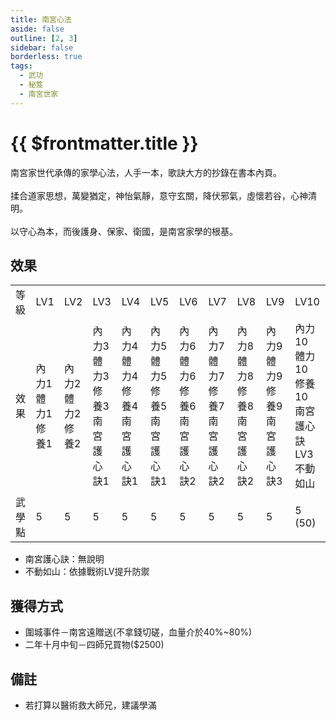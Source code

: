 ```yaml
---
title: 南宮心法
aside: false
outline: [2, 3]
sidebar: false
borderless: true
tags:
  - 武功
  - 秘笈
  - 南宮世家
---
```


# {{ $frontmatter.title }}

<BookItemIcon :size="`medium`" :needLink="false" :no="7012"></BookItemIcon>

南宮家世代承傳的家學心法，人手一本，歌訣大方的抄錄在書本內頁。
<br><br>
揉合道家思想，萬變猶定，神怡氣靜，意守玄關，降伏邪氣，虛懷若谷，心神清明。
<br><br>
以守心為本，而後護身、保家、衛國，是南宮家學的根基。
<br clear="all" />

## 效果

<table>
    <tr>
        <td>等級</td>
        <td>LV1</td>
        <td>LV2</td>
        <td>LV3</td>
        <td>LV4</td>
        <td>LV5</td>
        <td>LV6</td>
        <td>LV7</td>
        <td>LV8</td>
        <td>LV9</td>
        <td>LV10</td>
    </tr>
    <tr>
        <td>效果</td>
        <td>內力1<br>體力1<br>修養1</td>
        <td>內力2<br>體力2<br>修養2</td>
        <td>內力3<br>體力3<br>修養3<br>南宮護心訣1</td>
        <td>內力4<br>體力4<br>修養4<br>南宮護心訣1</td>
        <td>內力5<br>體力5<br>修養5<br>南宮護心訣1</td>
        <td>內力6<br>體力6<br>修養6<br>南宮護心訣2</td>
        <td>內力7<br>體力7<br>修養7<br>南宮護心訣2</td>
        <td>內力8<br>體力8<br>修養8<br>南宮護心訣2</td>
        <td>內力9<br>體力9<br>修養9<br>南宮護心訣3</td>
        <td>內力10<br>體力10<br>修養10<br>南宮護心訣LV3<br>不動如山</td>
    </tr>
    <tr>
        <td>武學點</td>
        <td>5</td>
        <td>5</td>
        <td>5</td>
        <td>5</td>
        <td>5</td>
        <td>5</td>
        <td>5</td>
        <td>5</td>
        <td>5</td>
        <td>5 (50)</td>
    </tr>
</table>

- 南宮護心訣：無說明
- 不動如山：依據戰術LV提升防禦

## 獲得方式

- 圍城事件－南宮遠贈送(不拿錢切磋，血量介於40%~80%)
- 二年十月中旬－四師兄買物($2500)

## 備註

- 若打算以醫術救大師兄，建議學滿